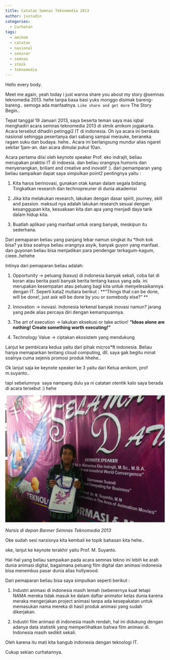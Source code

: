 ```yaml
---
title: Catatan Semnas Teknomedia 2013
author: justudin
categories:
  - Curhatan
tags:
  - amikom
  - catatan
  - nasional
  - seminar
  - semnas
  - stmik
  - teknomedia
---
```

Hello every body. 

Meet me again, yeah today i just wanna share you about my story @semnas teknomedia 2013. hehe tanpa basa basi yuks monggo disimak bareng-bareng.. semoga ada manfaatnya. `Like share and get more` 
The Story Begin..

Tepat tanggal 19 Januari 2013, saya beserta teman saya mas iqbal menghadiri acara semnas teknomedia 2013 di stmik amikom jogjakarta. Acara tersebut dihadiri petinggi2 IT di indonesia. Oh iya acara ini berskala nasional sehingga pesertanya dari sabang sampai merauke, beraneka ragam suku dan budaya. hehe.. Acara ini berlangsung mundur alias ngaret sekitar 1jam-an. dan acara dimulai pukul 10an.



Acara pertama diisi oleh keynote speaker Prof. eko indrajit, beliau merupakan praktisi IT di indoesia. dan beliau orangnya humoris dan menyenangkan, briliant and creative and inovatif :). dari pemamparan yang beliau sampaikan dapat saya simpulkan point2 pentingnya yaitu :

1. Kita harus berinovasi, gunakan otak kanan dalam segala bidang. Tingkatkan research dan technopreuner di dunia akademisi

2. Jika kita melakukan research, lakukan dengan dasar spirit, journey, skill and passion. maksud nya adalah lakukan research sesuai dengan kesanggupan kita, kesuakaan kita dan apa yang menjadi daya tarik dalam hidup kita.

3. Buatlah aplikasi yang manfaat untuk orang banyak, meskipun itu sederhana.

Dari pemaparan beliau yang panjang lebar namun singkat itu *lhoh kok bisa? ya bisa soalnya beliau orangnya asyik, banyak guyon yang manfaat. dan guyonan beliau bisa menjadikan para pendengar terkagum-kagum, cieee..hehehe

Intinya dari pemaparan beliau adalah:

1. Opportunity -> peluang (kasus) di indonesia banyak sekali, coba liat di koran atau berita pasti banyak berita tentang kasus yang ada. ini merupakan kesempatan atau peluang bagi kita untuk menyelesaikannya dengan IT. Seperti kata2 mutiara berikut : **“Things that can be done, will be done!, just ask will be done by you or somebody else?” **

2. Innovation -> inovasi. Indonesia terkenal banyak inovasi namun? jarang yang pede alias percaya diri dengan kemampuannya.

3. The art of execution -> lakukan eksekusi or take action! **&#8220;Ideas alone are nothing! Create something worth executing!&#8221;**

4. Technology Value -> ciptakan ekosistem yang mendukung

Lanjut ke pembicara kedua yaitu dari pihak micros*ft indonesia. Beliau hanya memaparkan tentang cloud computing, dll. saya gak begitu minat soalnya cuma sejenis promosi produk hhehe..

Ok lanjut saja ke keynote speaker ke 3 yaitu dari Ketua amikom, prof m.suyanto..

tapi sebelumnya  saya nampang dulu ya ni catatan otentik kalo saya berada di acara tersebut :) hehe

[<img class=" wp-image-52  " alt="semnas" src="/files/uploads/2013/01/semnas.png" width="600" height="400" />](/files/uploads/2013/01/semnas.png)

*Narsis di depan Banner Semnas Teknomedia 2013*

Oke sudah sesi narsisnya kita kembali ke topik bahasan kita hehe..

oke, lanjut ke keynote terakhir yaitu Prof. M. Suyanto.

Hal-hal yang beliau sampaikan pada acara semnas tekno ini lebih ke arah dunia animasi digital, bagaimana peluang film digital dan animasi indonesia bisa menembus pasar dunia alias hollywood.

Dari pemaparan beliau bisa saya simpulkan seperti berikut :

1. Industri animasi di indonesia masih lemah (sebenernya kuat tetapi NAMA mereka tidak masuk ke dalam daftar animator kelas dunia karena meraka mengerjakan project animasi tanpa ada kesepakatan untuk memasukan nama mereka di hasil produk animasi yang sudah dikerjakan.

2. Industri film animasi di indonesia masih rendah, hal ini didukung dengan adanya data statistik yang memperlihatkan bahwa film animasi di. Indonesia masih sedikit sekali.

Oleh karena itu mati kita bangub indonesia dengan teknologi IT.

Cukup sekian curhatannya.